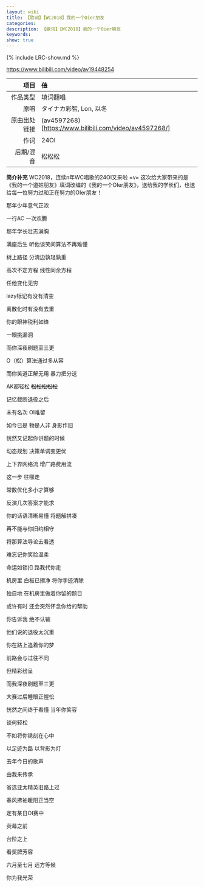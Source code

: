 ```yaml
---
layout: wiki
title: 【歌词】【WC2018】我的一个Oier朋友
categories: 
description: 【歌词】【WC2018】我的一个Oier朋友
keywords: 
show: true
---
```

{% include LRC-show.md %}

https://www.bilibili.com/video/av19448254

| 项目 | ~~值~~ |
| --: | :-- |
| 作品类型 | 填词翻唱 | 
| 原唱 | タイナカ彩智, Lon, 以冬 |
| 原曲出处链接 | (av4597268)[https://www.bilibili.com/video/av4597268/] |
| 作词 | 24OI |
| 后期/混音 | 松松松 |

**简介补充** WC2018，连续n年WC唱歌的24OI又来啦 =v=  这次给大家带来的是《我的一个道姑朋友》填词改编的《我的一个OIer朋友》，送给我的学长们，也送给每一位努力过和正在努力的OIer朋友！

那年少年意气正浓

一行AC 一次欢腾

那年学长壮志满胸

满座后生 听他谈笑间算法不再难懂

树上路径 分清边孰轻孰重

高次不定方程 线性同余方程

任他变化无穷

lazy标记有没有清空

离散化时有没有去重

你的眼神锐利如锋

一眼挑漏洞

而你深夜刷题至三更

O（松）算法通过多从容

而你笑道正解无用 暴力把分送

AK都轻松 ~~松松松松松~~

记忆截断退役之后

未有名次 OI难留

如今已是 物是人非 身影作旧

恍然又记起你讲题的时候

动态规划 决策单调变更优

上下界网络流 增广路费用流

这一步 往哪走

常数优化多小才算够

反演几次答案才能求

你的话语清晰易懂 将题解拼凑

再不能与你旧约相守

将那算法导论去看透

难忘记你笑脸温柔

命运如锁扣 路我代你走

机房里 白板已擦净 将你字迹清除

独自地 在机房里做着你留的题目

或许有时 还会突然怀念你给的帮助

你告诉我 绝不认输

他们说的退役太沉重

你在路上追着你的梦

前路会与过往不同

但精彩纷呈

而我深夜刷题至三更

大赛过后睡眼正惺忪

恍然之间终于看懂 当年你笑容

谈何轻松

不如将你镌刻在心中

以足迹为路 以背影为灯

去年今日的歌声

由我来传承

省选亚太精英旧路上过

春风拂袖暖阳正当空

定有某日OI赛中

荧幕之前

台阶之上

看奖牌芳容

六月至七月 远方等候

你为我光荣
